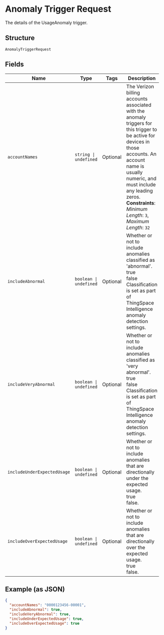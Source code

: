 
# Anomaly Trigger Request

The details of the UsageAnomaly trigger.

## Structure

`AnomalyTriggerRequest`

## Fields

| Name | Type | Tags | Description |
|  --- | --- | --- | --- |
| `accountNames` | `string \| undefined` | Optional | The Verizon billing accounts associated with the anomaly triggers for this trigger to be active for devices in those accounts. An account name is usually numeric, and must include any leading zeros.<br>**Constraints**: *Minimum Length*: `3`, *Maximum Length*: `32` |
| `includeAbnormal` | `boolean \| undefined` | Optional | Whether or not to include anomalies classified as 'abnormal'.<br />true<br />false<br />Classification is set as part of ThingSpace Intelligence anomaly detection settings. |
| `includeVeryAbnormal` | `boolean \| undefined` | Optional | Whether or not to include anomalies classified as 'very abnormal'.<br />true<br />false<br />Classification is set as part of ThingSpace Intelligence anomaly detection settings. |
| `includeUnderExpectedUsage` | `boolean \| undefined` | Optional | Whether or not to include anomalies that are directionally under the expected usage.<br />true<br />false. |
| `includeOverExpectedUsage` | `boolean \| undefined` | Optional | Whether or not to include anomalies that are directionally over the expected usage. <br />true<br />false. |

## Example (as JSON)

```json
{
  "accountNames": "0000123456-00001",
  "includeAbnormal": true,
  "includeVeryAbnormal": true,
  "includeUnderExpectedUsage": true,
  "includeOverExpectedUsage": true
}
```

